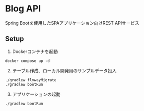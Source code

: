 # Blog API
Spring Bootを使用したSPAアプリケーション向けREST APIサービス

## Setup

1. Dockerコンテナを起動
```shell
docker compose up -d
```

2. テーブル作成、ローカル開発用のサンプルデータ投入
```shell
./gradlew flywayMigrate
./gradlew bootRun 
```

3. アプリケーションの起動
```shell
./gradlew bootRun 
```


